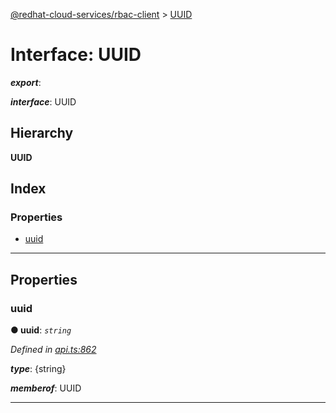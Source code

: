 [@redhat-cloud-services/rbac-client](../README.md) > [UUID](../interfaces/uuid.md)

# Interface: UUID

*__export__*: 

*__interface__*: UUID

## Hierarchy

**UUID**

## Index

### Properties

* [uuid](uuid.md#uuid-1)

---

## Properties

<a id="uuid-1"></a>

###  uuid

**● uuid**: *`string`*

*Defined in [api.ts:862](https://github.com/RedHatInsights/javascript-clients/blob/master/packages/rbac/api.ts#L862)*

*__type__*: {string}

*__memberof__*: UUID

___

